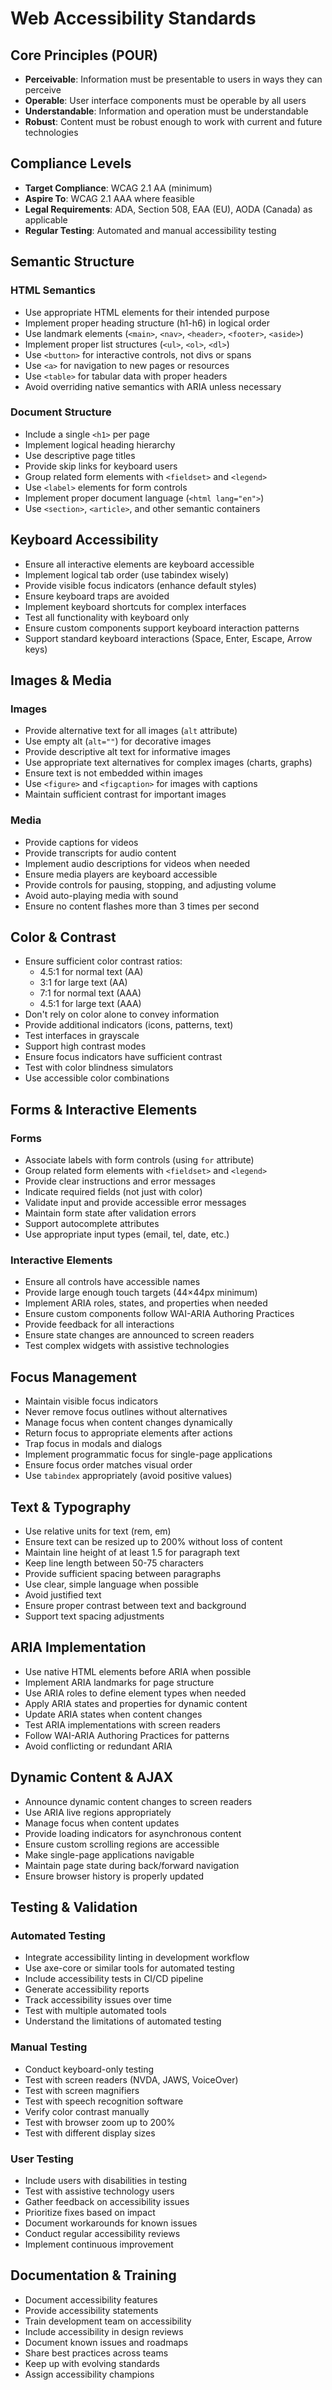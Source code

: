 # Web Accessibility Standards

## Core Principles (POUR)

- **Perceivable**: Information must be presentable to users in ways they can perceive
- **Operable**: User interface components must be operable by all users
- **Understandable**: Information and operation must be understandable
- **Robust**: Content must be robust enough to work with current and future technologies

## Compliance Levels

- **Target Compliance**: WCAG 2.1 AA (minimum)
- **Aspire To**: WCAG 2.1 AAA where feasible
- **Legal Requirements**: ADA, Section 508, EAA (EU), AODA (Canada) as applicable
- **Regular Testing**: Automated and manual accessibility testing

## Semantic Structure

### HTML Semantics

- Use appropriate HTML elements for their intended purpose
- Implement proper heading structure (h1-h6) in logical order
- Use landmark elements (`<main>`, `<nav>`, `<header>`, `<footer>`, `<aside>`)
- Implement proper list structures (`<ul>`, `<ol>`, `<dl>`)
- Use `<button>` for interactive controls, not divs or spans
- Use `<a>` for navigation to new pages or resources
- Use `<table>` for tabular data with proper headers
- Avoid overriding native semantics with ARIA unless necessary

### Document Structure

- Include a single `<h1>` per page
- Implement logical heading hierarchy
- Use descriptive page titles
- Provide skip links for keyboard users
- Group related form elements with `<fieldset>` and `<legend>`
- Use `<label>` elements for form controls
- Implement proper document language (`<html lang="en">`)
- Use `<section>`, `<article>`, and other semantic containers

## Keyboard Accessibility

- Ensure all interactive elements are keyboard accessible
- Implement logical tab order (use tabindex wisely)
- Provide visible focus indicators (enhance default styles)
- Ensure keyboard traps are avoided
- Implement keyboard shortcuts for complex interfaces
- Test all functionality with keyboard only
- Ensure custom components support keyboard interaction patterns
- Support standard keyboard interactions (Space, Enter, Escape, Arrow keys)

## Images & Media

### Images

- Provide alternative text for all images (`alt` attribute)
- Use empty alt (`alt=""`) for decorative images
- Provide descriptive alt text for informative images
- Use appropriate text alternatives for complex images (charts, graphs)
- Ensure text is not embedded within images
- Use `<figure>` and `<figcaption>` for images with captions
- Maintain sufficient contrast for important images

### Media

- Provide captions for videos
- Provide transcripts for audio content
- Implement audio descriptions for videos when needed
- Ensure media players are keyboard accessible
- Provide controls for pausing, stopping, and adjusting volume
- Avoid auto-playing media with sound
- Ensure no content flashes more than 3 times per second

## Color & Contrast

- Ensure sufficient color contrast ratios:
  - 4.5:1 for normal text (AA)
  - 3:1 for large text (AA)
  - 7:1 for normal text (AAA)
  - 4.5:1 for large text (AAA)
- Don't rely on color alone to convey information
- Provide additional indicators (icons, patterns, text)
- Test interfaces in grayscale
- Support high contrast modes
- Ensure focus indicators have sufficient contrast
- Test with color blindness simulators
- Use accessible color combinations

## Forms & Interactive Elements

### Forms

- Associate labels with form controls (using `for` attribute)
- Group related form elements with `<fieldset>` and `<legend>`
- Provide clear instructions and error messages
- Indicate required fields (not just with color)
- Validate input and provide accessible error messages
- Maintain form state after validation errors
- Support autocomplete attributes
- Use appropriate input types (email, tel, date, etc.)

### Interactive Elements

- Ensure all controls have accessible names
- Provide large enough touch targets (44×44px minimum)
- Implement ARIA roles, states, and properties when needed
- Ensure custom components follow WAI-ARIA Authoring Practices
- Provide feedback for all interactions
- Ensure state changes are announced to screen readers
- Test complex widgets with assistive technologies

## Focus Management

- Maintain visible focus indicators
- Never remove focus outlines without alternatives
- Manage focus when content changes dynamically
- Return focus to appropriate elements after actions
- Trap focus in modals and dialogs
- Implement programmatic focus for single-page applications
- Ensure focus order matches visual order
- Use `tabindex` appropriately (avoid positive values)

## Text & Typography

- Use relative units for text (rem, em)
- Ensure text can be resized up to 200% without loss of content
- Maintain line height of at least 1.5 for paragraph text
- Keep line length between 50-75 characters
- Provide sufficient spacing between paragraphs
- Use clear, simple language when possible
- Avoid justified text
- Ensure proper contrast between text and background
- Support text spacing adjustments

## ARIA Implementation

- Use native HTML elements before ARIA when possible
- Implement ARIA landmarks for page structure
- Use ARIA roles to define element types when needed
- Apply ARIA states and properties for dynamic content
- Update ARIA states when content changes
- Test ARIA implementations with screen readers
- Follow WAI-ARIA Authoring Practices for patterns
- Avoid conflicting or redundant ARIA

## Dynamic Content & AJAX

- Announce dynamic content changes to screen readers
- Use ARIA live regions appropriately
- Manage focus when content updates
- Provide loading indicators for asynchronous content
- Ensure custom scrolling regions are accessible
- Make single-page applications navigable
- Maintain page state during back/forward navigation
- Ensure browser history is properly updated

## Testing & Validation

### Automated Testing

- Integrate accessibility linting in development workflow
- Use axe-core or similar tools for automated testing
- Include accessibility tests in CI/CD pipeline
- Generate accessibility reports
- Track accessibility issues over time
- Test with multiple automated tools
- Understand the limitations of automated testing

### Manual Testing

- Conduct keyboard-only testing
- Test with screen readers (NVDA, JAWS, VoiceOver)
- Test with screen magnifiers
- Test with speech recognition software
- Verify color contrast manually
- Test with browser zoom up to 200%
- Test with different display sizes

### User Testing

- Include users with disabilities in testing
- Test with assistive technology users
- Gather feedback on accessibility issues
- Prioritize fixes based on impact
- Document workarounds for known issues
- Conduct regular accessibility reviews
- Implement continuous improvement

## Documentation & Training

- Document accessibility features
- Provide accessibility statements
- Train development team on accessibility
- Include accessibility in design reviews
- Document known issues and roadmaps
- Share best practices across teams
- Keep up with evolving standards
- Assign accessibility champions 